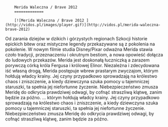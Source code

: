 
        Merida Waleczna / Brave 2012 
        =============
        
        [![Merida Waleczna / Brave 2012 ](http://vidos.pl/images/player.gif)](http://vidos.pl/merida-waleczna-brave-2012)
        
        
 Od zarania dziejów w dzikich i górzystych regionach Szkocji historie epickich bitew oraz mistyczne legendy przekazywane są z pokolenia na pokolenie. W nowym filmie studia Disney/Pixar odważna Merida stawia czoło tradycji, przeznaczeniu i okrutnym bestiom, a nowa opowieść dołącza do ludowych przekazów. Merida jest doskonałą łuczniczką a zarazem porywczą córką króla Fergusa i królowej Elinor. Niezależna i zdecydowana iść własną drogą, Merida postępuje wbrew prastarym zwyczajom, którym hołdują władcy krainy. Jej czyny przypadkowo sprowadzają na królestwo chaos i zniszczenie, a kiedy dziewczyna szuka pomocy u tajemniczej staruszki, ta spełnia jej niefortunne życzenie. Niebezpieczeństwo zmusza Meridę do odkrycia prawdziwej odwagi, by cofnąć straszliwą klątwę, zanim będzie za późno.  ... którym hołdują władcy krainy. Jej czyny przypadkowo sprowadzają na królestwo chaos i zniszczenie, a kiedy dziewczyna szuka pomocy u tajemniczej staruszki, ta spełnia jej niefortunne życzenie. Niebezpieczeństwo zmusza Meridę do odkrycia prawdziwej odwagi, by cofnąć straszliwą klątwę, zanim będzie za późno.
    